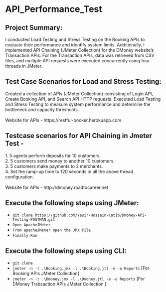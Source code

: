 # API_Performance_Test


<h2>Project Summary:</h2> 
I conducted Load Testing and Stress Testing on the Booking APIs to evaluate their performance and identify system limits. Additionally, I implemented API Chaining (JMeter Collection) for the DMoney website’s Transaction APIs. For the Transaction APIs, data was retrieved from CSV files, and multiple API requests were executed concurrently using four threads in JMeter.

<h2>Test Case Scenarios for Load and Stress Testing:</h2>
Created a collection of APIs (JMeter Collection) consisting of Login API, Create Booking API, and Search API HTTP requests.
Executed Load Testing and Stress Testing to measure system performance and determine the bottleneck and capacity thresholds.<br>
<br>
Website for APIs - https://restful-booker.herokuapp.com

<h2>Testcase scenarios for API Chaining in Jmeter Test -</h2>
1. 5 agents perform deposits for 10 customers.<br>
2. 5 customers send money to another 10 customers.<br>
3. 5 customers make payments to 2 merchants.<br>
4. Set the ramp-up time to 120 seconds in all the above thread configuration.<br>
<br>
Website for APIs - http://dmoney.roadtocareer.net



<h2> Execute the following steps using JMeter: </h2> 
   
  - ``` git clone https://github.com/Yasir-Hossain-Katib/DMoney-API-Testing-POSTMAN.git ```<br>
  - ``` Open ApacheJMeter ``` <br>
  - ``` From apacheJMeter open the JMX File ```<br> 
  - ``` Finally Run ```

<h2>Execute the following steps using CLI: </h2>

  - ``` git clone  ```
  - ``` jmeter -n -t .\Booking.jmx -l .\Booking.jtl -e -o Reports ``` [For Booking APIs JMeter Collection] <br>
  - ``` jmeter -n -t .\Dmoney.jmx -l .\Dmoney.jtl -e -o Reports ``` [For DMoney Trabsaction APIs JMeter Collection ]


